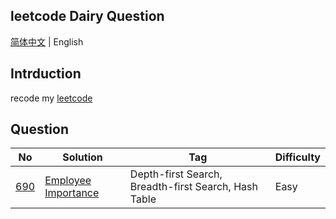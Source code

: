 ## leetcode Dairy Question

[简体中文](./README.md) | English

## Intrduction

recode my [leetcode](https://leetcode-cn.com/u/wellemon/)

## Question

| No                                                         | Solution                                                        | Tag                                                 | Difficulty |
| ------------------------------------------------------------ | ------------------------------------------------------------ | ----------------------------------------------------- | ---- |
| [690](https://leetcode-cn.com/problems/employee-importance/) | [Employee Importance](./solution/java/0690-Employee-Importance/Solution.java) | Depth-first Search, Breadth-first Search,  Hash Table | Easy |

